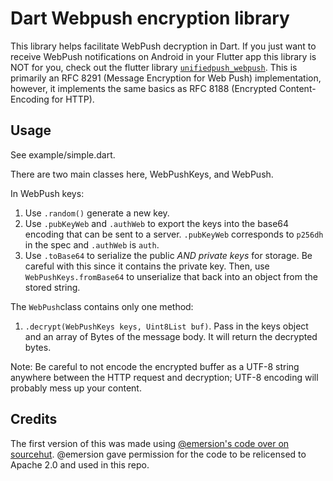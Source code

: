 # Dart Webpush encryption library

This library helps facilitate WebPush decryption in Dart. If you just want to receive WebPush notifications on Android in your Flutter app this library is NOT for you, check out the flutter library [`unifiedpush_webpush`](https://github.com/UnifiedPush/flutter-connector-webpush).
This is primarily an RFC 8291 (Message Encryption for Web Push) implementation, however, it implements the same basics as RFC 8188 (Encrypted Content-Encoding for HTTP).

## Usage

See example/simple.dart.

There are two main classes here, WebPushKeys, and WebPush.

In WebPush keys:
1. Use `.random()` generate a new key.
1. Use `.pubKeyWeb` and `.authWeb` to export the keys into the base64 encoding that can be sent to a server. `.pubKeyWeb` corresponds to `p256dh` in the spec and `.authWeb` is `auth`.
1. Use `.toBase64` to serialize the public *AND private keys* for storage. Be careful with this since it contains the private key.
   Then, use `WebPushKeys.fromBase64` to unserialize that back into an object from the stored string.

The `WebPush`class contains only one method:
1. `.decrypt(WebPushKeys keys, Uint8List buf)`. Pass in the keys object and an array of Bytes of the message body. It will return the decrypted bytes.

Note: Be careful to not encode the encrypted buffer as a UTF-8 string anywhere between the HTTP request and decryption; UTF-8 encoding will probably mess up your content.


## Credits

The first version of this was made using [@emersion's code over on sourcehut](https://git.sr.ht/~emersion/goguma/tree/webpush/item/lib/webpush.dart). @emersion gave permission for the code to be relicensed to Apache 2.0 and used in this repo.
